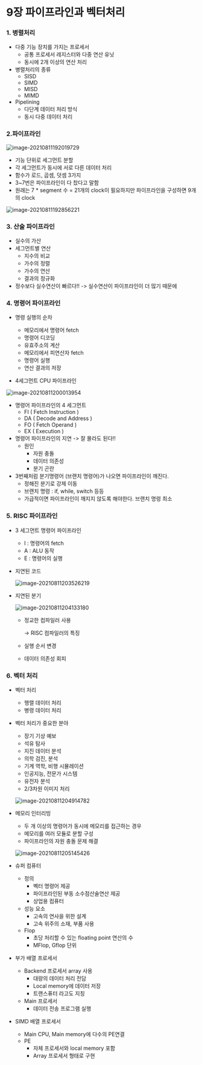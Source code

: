 # 9장 파이프라인과 벡터처리

### 1. 병렬처리

- 다중 기능 장치를 가지는 프로세서
  - 공통 프로세서 레지스터와 다중 연산 유닛
  - 동시에 2개 이상의 연산 처리
- 병렬처리의 종류
  - SISD
  - SIMD
  - MISD
  - MIMD
- Pipelining
  - 다단계 데이터 처리 방식
  - 동시 다중 데이터 처리



### 2.파이프라인

![image-20210811192019729](C:\Users\multicampus\AppData\Roaming\Typora\typora-user-images\image-20210811192019729.png)

- 기능 단위로 세그먼트 분할
- 각 세그먼트가 동시에 서로 다른 데이터 처리
- 함수가 로드, 곱셈, 덧셈 3가지
- 3~7번은 파이프라인이 다 찼다고 말함
- 원래는 7 * segment 수 = 21개의 clock이 필요하지만 파이프라인을 구성하면 9개의 clock



![image-20210811192856221](C:\Users\multicampus\AppData\Roaming\Typora\typora-user-images\image-20210811192856221.png)



### 3. 산술 파이프라인

- 실수의 가산
- 세그먼트별 연산
  - 지수의 비교
  - 가수의 정렬
  - 가수의 연산
  - 결과의 정규화
- 정수보다 실수연산이 빠르다!! -> 실수연산이 파이프라인이 더 많기 때문에



### 4. 명령어 파이프라인

- 명령 실행의 순차

  - 메모리에서 명령어 fetch
  - 명령어 디코딩
  - 유효주소의 계산
  - 메모리에서 피연산자 fetch
  - 명령어 실행
  - 연산 결과의 저장

  

- 4세그먼트 CPU 파이프라인

![image-20210811200013954](C:\Users\multicampus\AppData\Roaming\Typora\typora-user-images\image-20210811200013954.png)

- 명령어 파이프라인의 4 세그먼트
  - FI ( Fetch Instruction )
  - DA ( Decode and Address )
  - FO ( Fetch Operand )
  - EX ( Execution )
- 명령어 파이프라인의 지연 -> 잘 몰라도 된다!!
  - 원인
    - 자원 충돌
    - 데이터 의존성
    - 분기 곤란
- 3번째처럼 분기명령어 (브랜치 명령어)가 나오면 파이프라인이 깨진다.
  - 정해진 분기로 강제 이동
  - 브랜치 명령 : if, while, switch 등등
  - 가급적이면 파이프라인이 깨지지 않도록 해야한다. 브랜치 명령 최소



### 5. RISC 파이프라인

- 3 세그먼트 명령어 파이프라인
  - I : 명령어의 fetch
  - A : ALU 동작
  - E : 명령어의 실행

- 지연된 코드

  ![image-20210811203526219](C:\Users\multicampus\AppData\Roaming\Typora\typora-user-images\image-20210811203526219.png)

- 지연된 분기

  ![image-20210811204133180](C:\Users\multicampus\AppData\Roaming\Typora\typora-user-images\image-20210811204133180.png)

  - 정교한 컴파일러 사용

    -> RISC 컴파일러의 특징

  - 실행 순서 변경

  - 데이터 의존성 회피



### 6. 벡터 처리

- 벡터 처리

  - 행렬 데이터 처리
  - 병령 데이터 처리

- 벡터 처리가 중요한 분야

  - 장기 기상 예보
  - 석유 탐사
  - 지진 데이터 분석
  - 의학 검진, 분석
  - 기계 역학, 비행 시뮬레이션
  - 인공지능, 전문가 시스템
  - 유전자 분석
  - 2/3차원 이미지 처리

  

  ![image-20210811204914782](C:\Users\multicampus\AppData\Roaming\Typora\typora-user-images\image-20210811204914782.png)



- 메모리 인터리빙

  - 두 개 이상의 명령어가 동시에 메모리를 접근하는 경우
  - 메모리를 여러 모듈로 분할 구성
  - 파이프라인의 자원 충돌 문제 해결

  ![image-20210811205145426](C:\Users\multicampus\AppData\Roaming\Typora\typora-user-images\image-20210811205145426.png)



- 슈퍼 컴퓨터
  - 정의
    - 벡터 명령어 제공
    - 파이프라인된 부동 소수점산술연산 제공
    - 상업용 컴퓨터
  - 성능 요소
    - 고속의 연사을 위한 설계
    - 고속 위주의 소재, 부품 사용
  - Flop
    - 초당 처리할 수 있는 floating point 연산의 수
    - MFlop, Gflop 단위



- 부가 배열 프로세서
  - Backend 프로세서 array 사용
    - 대량의 데이터 처리 전담
    - Local memory에 데이터 저장
    - 트랜스퓨터 라고도 지칭
  - Main 프로세서
    - 데이터 전송 프로그램 실행
- SIMD 배열 프로세서
  - Main CPU, Main memory에 다수의 PE연결
  - PE
    - 자체 프로세서와 local memory 포함
    - Array 프로세서 형태로 구현
